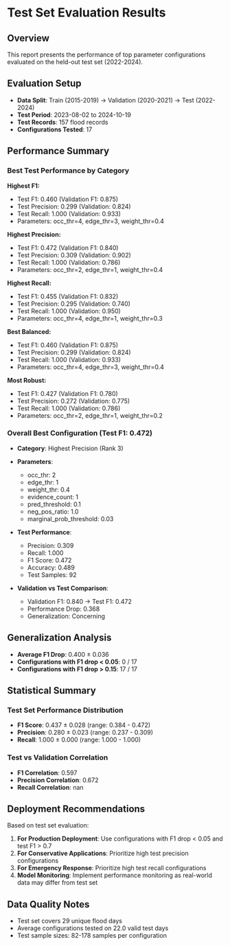# Test Set Evaluation Results

## Overview
This report presents the performance of top parameter configurations evaluated on the held-out test set (2022-2024).

## Evaluation Setup
- **Data Split**: Train (2015-2019) → Validation (2020-2021) → Test (2022-2024)
- **Test Period**: 2023-08-02 to 2024-10-19
- **Test Records**: 157 flood records
- **Configurations Tested**: 17

## Performance Summary

### Best Test Performance by Category

**Highest F1:**
- Test F1: 0.460 (Validation F1: 0.875)
- Test Precision: 0.299 (Validation: 0.824)
- Test Recall: 1.000 (Validation: 0.933)
- Parameters: occ_thr=4, edge_thr=3, weight_thr=0.4

**Highest Precision:**
- Test F1: 0.472 (Validation F1: 0.840)
- Test Precision: 0.309 (Validation: 0.902)
- Test Recall: 1.000 (Validation: 0.786)
- Parameters: occ_thr=2, edge_thr=1, weight_thr=0.4

**Highest Recall:**
- Test F1: 0.455 (Validation F1: 0.832)
- Test Precision: 0.295 (Validation: 0.740)
- Test Recall: 1.000 (Validation: 0.950)
- Parameters: occ_thr=4, edge_thr=1, weight_thr=0.3

**Best Balanced:**
- Test F1: 0.460 (Validation F1: 0.875)
- Test Precision: 0.299 (Validation: 0.824)
- Test Recall: 1.000 (Validation: 0.933)
- Parameters: occ_thr=4, edge_thr=3, weight_thr=0.4

**Most Robust:**
- Test F1: 0.427 (Validation F1: 0.780)
- Test Precision: 0.272 (Validation: 0.775)
- Test Recall: 1.000 (Validation: 0.786)
- Parameters: occ_thr=2, edge_thr=1, weight_thr=0.2

### Overall Best Configuration (Test F1: 0.472)
- **Category**: Highest Precision (Rank 3)
- **Parameters**:
  - occ_thr: 2
  - edge_thr: 1 
  - weight_thr: 0.4
  - evidence_count: 1
  - pred_threshold: 0.1
  - neg_pos_ratio: 1.0
  - marginal_prob_threshold: 0.03

- **Test Performance**:
  - Precision: 0.309
  - Recall: 1.000
  - F1 Score: 0.472
  - Accuracy: 0.489
  - Test Samples: 92

- **Validation vs Test Comparison**:
  - Validation F1: 0.840 → Test F1: 0.472
  - Performance Drop: 0.368
  - Generalization: Concerning

## Generalization Analysis

- **Average F1 Drop**: 0.400 ± 0.036
- **Configurations with F1 drop < 0.05**: 0 / 17
- **Configurations with F1 drop > 0.15**: 17 / 17

## Statistical Summary

### Test Set Performance Distribution
- **F1 Score**: 0.437 ± 0.028 (range: 0.384 - 0.472)
- **Precision**: 0.280 ± 0.023 (range: 0.237 - 0.309)
- **Recall**: 1.000 ± 0.000 (range: 1.000 - 1.000)

### Test vs Validation Correlation
- **F1 Correlation**: 0.597
- **Precision Correlation**: 0.672
- **Recall Correlation**: nan

## Deployment Recommendations

Based on test set evaluation:

1. **For Production Deployment**: Use configurations with F1 drop < 0.05 and test F1 > 0.7
2. **For Conservative Applications**: Prioritize high test precision configurations
3. **For Emergency Response**: Prioritize high test recall configurations
4. **Model Monitoring**: Implement performance monitoring as real-world data may differ from test set

## Data Quality Notes
- Test set covers 29 unique flood days
- Average configurations tested on 22.0 valid test days
- Test sample sizes: 82-178 samples per configuration
